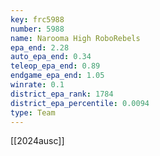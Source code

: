 ```yaml
---
key: frc5988
number: 5988
name: Narooma High RoboRebels
epa_end: 2.28
auto_epa_end: 0.34
teleop_epa_end: 0.89
endgame_epa_end: 1.05
winrate: 0.1
district_epa_rank: 1784
district_epa_percentile: 0.0094
type: Team
---
```

[[2024ausc]]

